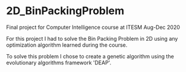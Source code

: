 # 2D_BinPackingProblem
Final project for Computer Intelligence course at ITESM Aug-Dec 2020

For this project I had to solve the Bin Packing Problem in 2D using any optimization algorithm learned during the course.

To solve this problem I chose to create a genetic algorithm using the evolutionary algorithms framework 'DEAP'.
